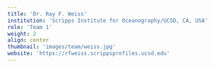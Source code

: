 ```yaml
---
title: 'Dr. Ray F. Weiss'
institution: 'Scripps Institute for Oceanography/UCSD, CA, USA'
role: 'Team 1'
weight: 2
align: center
thumbnail: 'images/team/weiss.jpg'
website: 'https://rfweiss.scrippsprofiles.ucsd.edu'
---
```

